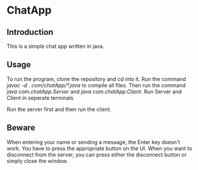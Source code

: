 # ChatApp

## Introduction

This is a simple chat app written in java.

## Usage

To run the program, clone the repository and cd into it. Run the command *javac -d . com/chatApp/\*.java* to compile all files. Then run the command *java com.chatApp.Server* and *java com.chatApp.Client*.  Run Server and Client in seperate terminals

Run the server first and then run the client.

## Beware

When entering your name or sending a message, the Enter key doesn't work. You have to press the appropriate button on the UI. When you want to disconnect from the server, you can press either the disconnect button or simply close the window.
